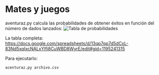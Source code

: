 # Mates y juegos
aventuraz.py calcula las probabilidades de obtener éxitos en función del número de dados lanzados:
![Tabla de probabilidades](https://zacatrus.s3.eu-west-1.amazonaws.com/dados-aventura-z.png)

La tabla completa: https://docs.google.com/spreadsheets/d/13qp7qp7d5dCxL-83Nd5xqIxcNALxYIfi8CuWBD8WyrE/edit#gid=1195241315

Para ejecutarlo:
```
acenturaz.py archivo.csv
```
